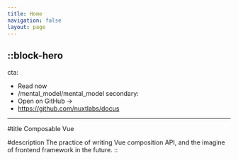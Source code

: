 ```yaml
---
title: Home 
navigation: false
layout: page
---
```


::block-hero
---
cta:
  - Read now
  - /mental_model/mental_model
secondary:
  - Open on GitHub →
  - https://github.com/nuxtlabs/docus
---

#title
Composable Vue

#description
The practice of writing Vue composition API, and the imagine of frontend framework in the future.
::
